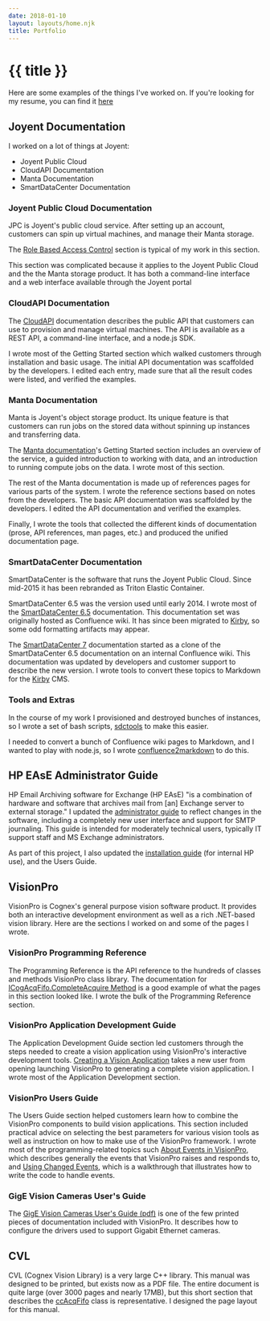 ```yaml
---
date: 2018-01-10
layout: layouts/home.njk
title: Portfolio
---
```


# {{ title }}

Here are some examples of the things I've worked on.
If you're looking for my resume, you can find it [here][resume]

<!-- https://web.archive.org/web/20110429000741/https://pborenstein.com/./ -->


## Joyent Documentation

I worked on a lot of things at Joyent:

* Joyent Public Cloud
* CloudAPI Documentation
* Manta Documentation
* SmartDataCenter Documentation

### Joyent Public Cloud Documentation

JPC is Joyent's public cloud service.
After setting up an account,
customers can spin up virtual machines,
and manage their Manta storage.

The [Role Based Access Control][rbac] section
is typical of my work in this section.

This section was complicated
because
it applies to the Joyent Public Cloud
and the the Manta storage product.
It has both a command-line interface
and a web interface
available through the Joyent portal

### CloudAPI Documentation

The [CloudAPI][cloudapi] documentation
describes the public API
that customers can use to
provision and manage virtual machines.
The API is available
as a REST API,
a command-line interface,
and a node.js SDK.


I wrote most of the Getting Started section
which walked customers through installation
and basic usage.
The initial API documentation was
scaffolded by the developers.
I edited each entry,
made sure that all the result codes were listed,
and verified the examples.




### Manta Documentation

Manta is Joyent's object storage product.
Its unique feature is
that customers can run jobs on the stored
data without spinning up instances and transferring data.

The [Manta documentation][manta]'s
Getting Started section includes
an overview of the service,
a guided introduction to working with data,
and an introduction to running compute jobs on the data.
I wrote most of this section.

The rest of the Manta documentation
is made up of
references pages
for various parts of the system.
I wrote the reference sections based
on notes from the developers.
The basic API documentation
was scaffolded by the developers.
I edited the API documentation
and verified the examples.

Finally, I wrote the tools
that collected the different kinds
of documentation
(prose, API references, man pages, etc.)
and produced the unified documentation page.


### SmartDataCenter Documentation

SmartDataCenter is the software that runs
the Joyent Public Cloud.
Since mid-2015
it has been rebranded
as Triton Elastic Container.

SmartDataCenter 6.5 was the version used until
early 2014. I wrote most of the
[SmartDataCenter 6.5][sdc6] documentation.
This documentation set
was originally hosted as Confluence wiki.
It has since been migrated
to [Kirby][kirby],
so some odd formatting artifacts may appear.


The [SmartDataCenter 7][sdc7] documentation
started as a clone of the SmartDataCenter 6.5 documentation
on an internal Confluence wiki.
This documentation was updated
by developers and customer support
to describe the new version.
I wrote tools to convert these topics to
Markdown for the [Kirby][kirby] CMS.


### Tools and Extras

In the course of my work
I provisioned and destroyed
bunches of instances,
so I wrote
a set of bash scripts,
[sdctools][sdctools]
to make this easier.

I needed to convert
a bunch of Confluence wiki pages
to Markdown,
and I wanted to play with node.js,
so I wrote [confluence2markdown][c2m]
to do this.





## HP EAsE Administrator Guide

HP Email Archiving software for Exchange (HP EAsE)
"is a combination of hardware and software that archives
mail from [an] Exchange server to external storage."
I updated the [administrator guide][easeadmin]
to reflect changes in the software, including a
completely new user interface and support for SMTP journaling.
This guide is intended for moderately technical users,
typically IT support staff and MS Exchange administrators.

As part of this project, I also updated the
[installation guide][easeinstall]
(for internal HP use), and the Users Guide.

## VisionPro

VisionPro is Cognex's general purpose vision software product.
It provides both an interactive development environment as well as
a rich .NET-based vision library.
Here are the sections I worked on and some of the pages I wrote.

### VisionPro Programming Reference

The Programming Reference is the
API reference to the hundreds of classes
and methods VisionPro class library.
The documentation for
[ICogAcqFifo.CompleteAcquire Method][acquire]
is a good example of what the pages in this
section looked like. I wrote the bulk of the
Programming Reference section.

### VisionPro Application Development Guide

The
Application Development Guide section
led customers through the steps needed to create a
vision application using VisionPro's interactive
development tools. [Creating a Vision Application][appdev]
takes a new user from opening launching VisionPro
to generating a complete vision application.
I wrote most of the Application Development section.


### VisionPro Users Guide

The Users Guide
section helped customers learn how
to combine the VisionPro components
to build vision applications.
This section included practical
advice on selecting the best parameters
for various vision tools as well as
instruction on how to make use of the
VisionPro framework. I wrote most of
the programming-related topics such
[About Events in VisionPro][events],
which describes generally the events
that VisionPro raises and responds to,
and
[Using Changed Events][codewalk],
which is a walkthrough that illustrates
how to write the code to handle events.

### GigE Vision Cameras User's Guide

The [GigE Vision Cameras User's Guide (pdf)][gige]
is one of the few printed pieces of documentation
included with VisionPro.
It describes how to configure the drivers
used to support Gigabit Ethernet cameras.


## CVL

CVL (Cognex Vision Library) is a very large C++ library. This
manual was designed to be printed, but exists now as a PDF file.
The entire document is quite large (over 3000 pages and nearly
17MB), but this short section that describes the
[ccAcqFifo][acqfifo] class is
representative.
I designed the page
layout for this manual.



[acqfifo]: ./AcqFifo.pdf
[acquire]: ./Cognex.VisionPro.ICogAcqFifo.CompleteAcquire.html
[appdev]: ./story01.html
[c2m]: https://github.com/pborenstein/confluence2markdown
[cloudapi]: https://apidocs.joyent.com/cloudapi/
[codewalk]: ./Programming.Events.CodeWalkthrough.UseChangeEvents.html
[easeadmin]: ./HPEAsEAdmin22.pdf
[easeinstall]: ./EASE22_install.pdf
[events]: ./Programming.Events.Theory.Events.html
[gige]: ./GigEGuide.pdf
[kirby]: https://getkirby.com
[manta-jobs]: https://apidocs.joyent.com/manta/#running-compute-on-data
[manta-storage]: https://apidocs.joyent.com/manta/#create-data
[manta]: https://apidocs.joyent.com/manta/
[rbac]: /rbac
[resume]: /about
[sdc6]: https://docs.joyent.com/sdc6
[sdc7]: https://docs.joyent.com/sdc7
[sdctools]: https://github.com/pborenstein/sdctools






